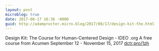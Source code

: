 ```yaml
---
layout: post
microblog: true
date: 2017-08-17 16:36 -0000
guid: http://adamprocter.micro.blog/2017/08/17/design-kit-the.html
---
```

Design Kit: The Course for Human-Centered Design - IDEO .org
A free course from Acumen
September 12 - November 15, 2017
[dctr.pro/1zh](http://dctr.pro/1zh)
